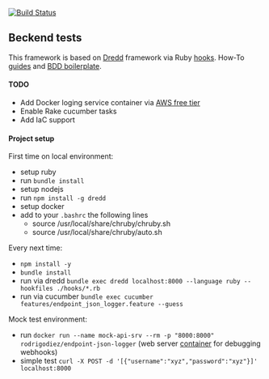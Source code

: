 [![Build Status](https://travis-ci.org/ekostadinov/ruby-dredd-cucumber-docker.svg?branch=master)](https://travis-ci.org/ekostadinov/ruby-dredd-cucumber-docker)

## Beckend tests

This framework is based on [Dredd](https://github.com/apiaryio/dredd) framework via Ruby [hooks](https://dredd.readthedocs.io/en/latest/hooks-ruby/). How-To [guides](https://dredd.readthedocs.io/en/latest/how-to-guides/) and [BDD boilerplate](https://github.com/apiaryio/dredd-hooks-template).

#### TODO
- Add Docker loging service container via [AWS free tier](http://docs.aws.amazon.com/awsaccountbilling/latest/aboutv2/billing-free-tier.html)
- Enable Rake cucumber tasks
- Add IaC support

#### Project setup
First time on local environment:
- setup ruby
- run `bundle install`
- setup nodejs
- run `npm install -g dredd`
- setup docker
- add to your `.bashrc` the following lines
    - source /usr/local/share/chruby/chruby.sh
    - source /usr/local/share/chruby/auto.sh

Every next time:
- `npm install -y`
- `bundle install`
- run via dredd `bundle exec dredd localhost:8000 --language ruby --hookfiles ./hooks/*.rb`
- run via cucumber `bundle exec cucumber features/endpoint_json_logger.feature --guess`

Mock test environment:
- run `docker run --name mock-api-srv --rm -p "8000:8000" rodrigodiez/endpoint-json-logger` (web server [container](https://hub.docker.com/r/rodrigodiez/endpoint-json-logger/) for debugging webhooks)
- simple test `curl -X POST -d '[{"username":"xyz","password":"xyz"}]'  localhost:8000`
